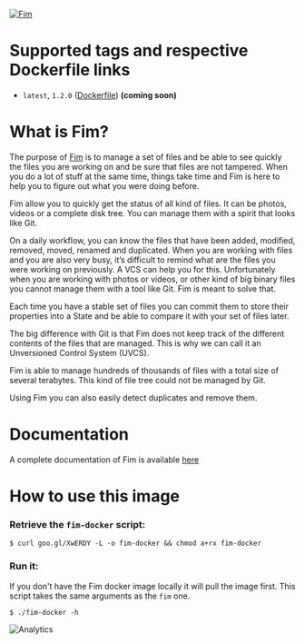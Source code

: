 [![Fim](http://evrignaud.github.io/fim/images/icons/fim-96.png)](https://github.com/evrignaud/fim)

# Supported tags and respective Dockerfile links

* `latest`, `1.2.0` ([Dockerfile](https://github.com/evrignaud/fim/blob/master/Dockerfile)) **(coming soon)**

# What is Fim?

The purpose of [Fim](https://github.com/evrignaud/fim) is to manage a set of files and be able to see quickly the files you are working on and be sure that files are not tampered.
When you do a lot of stuff at the same time, things take time and Fim is here to help you to figure out what you were doing before.

Fim allow you to quickly get the status of all kind of files. It can be photos, videos or a complete disk tree. You can manage them with a spirit that looks like Git.

On a daily workflow, you can know the files that have been added, modified, removed, moved, renamed and duplicated. When you are working with files and you are also very busy, it’s difficult to remind what are the files you were working on previously. A VCS can help you for this. Unfortunately when you are working with photos or videos, or other kind of big binary files you cannot manage them with a tool like Git.
Fim is meant to solve that.

Each time you have a stable set of files you can commit them to store their properties into a State and be able to compare it with your set of files later.

The big difference with Git is that Fim does not keep track of the different contents of the files that are managed.
This is why we can call it an Unversioned Control System (UVCS).

Fim is able to manage hundreds of thousands of files with a total size of several terabytes. This kind of file tree could not be managed by Git.

Using Fim you can also easily detect duplicates and remove them.

# Documentation

A complete documentation of Fim is available [here](http://evrignaud.github.io/fim)

# How to use this image

### Retrieve the `fim-docker` script:

    $ curl goo.gl/XwERDY -L -o fim-docker && chmod a+rx fim-docker

### Run it:
If you don't have the Fim docker image locally it will pull the image first.
This script takes the same arguments as the `fim` one.

    $ ./fim-docker -h


![Analytics](https://ga-beacon.appspot.com/UA-78135040-1/evrignaud/fim?pixel)
